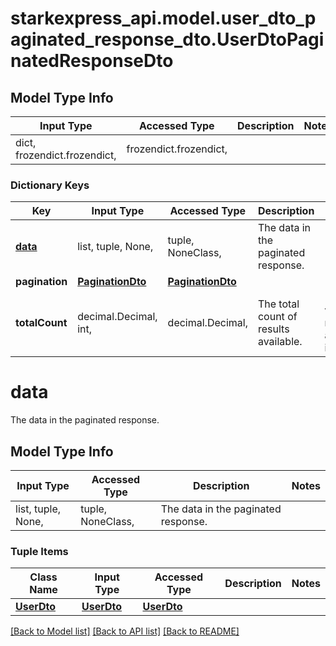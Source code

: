# starkexpress_api.model.user_dto_paginated_response_dto.UserDtoPaginatedResponseDto

## Model Type Info
Input Type | Accessed Type | Description | Notes
------------ | ------------- | ------------- | -------------
dict, frozendict.frozendict,  | frozendict.frozendict,  |  | 

### Dictionary Keys
Key | Input Type | Accessed Type | Description | Notes
------------ | ------------- | ------------- | ------------- | -------------
**[data](#data)** | list, tuple, None,  | tuple, NoneClass,  | The data in the paginated response. | [optional] 
**pagination** | [**PaginationDto**](PaginationDto.md) | [**PaginationDto**](PaginationDto.md) |  | [optional] 
**totalCount** | decimal.Decimal, int,  | decimal.Decimal,  | The total count of results available. | [optional] value must be a 32 bit integer

# data

The data in the paginated response.

## Model Type Info
Input Type | Accessed Type | Description | Notes
------------ | ------------- | ------------- | -------------
list, tuple, None,  | tuple, NoneClass,  | The data in the paginated response. | 

### Tuple Items
Class Name | Input Type | Accessed Type | Description | Notes
------------- | ------------- | ------------- | ------------- | -------------
[**UserDto**](UserDto.md) | [**UserDto**](UserDto.md) | [**UserDto**](UserDto.md) |  | 

[[Back to Model list]](../../README.md#documentation-for-models) [[Back to API list]](../../README.md#documentation-for-api-endpoints) [[Back to README]](../../README.md)

